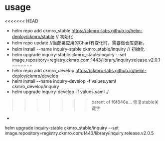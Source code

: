
# usage

<<<<<<< HEAD
* helm repo add ckmro_stable https://ckmro-labs.github.io/helm-deploy/ckmro/stable  // 初始化
* helm repo update  //当部署应用的Chart有变化时，需要做仓库更新。
* helm install --name inquiry-stable ckmro_stable/inquiry   // 初始化
* helm upgrade inquiry-stable ckmro_stable/inquiry --set image.repository=registry.ckmro.com:1443/library/inquiry:release.v2.0.1
=======
* helm repo add ckmro_develop https://ckmro-labs.github.io/helm-deploy/ckmro/develop
* helm install --name inquiry-develop -f values.yaml ckmro_develop/inquiry
* helm upgrade inquiry-develop -f values.yaml ./
>>>>>>> parent of f6f846e... 修复stable关键字
*

helm upgrade inquiry-stable ckmro_stable/inquiry --set image.repository=registry.ckmro.com:1443/library/inquiry:release.v2.0.5
